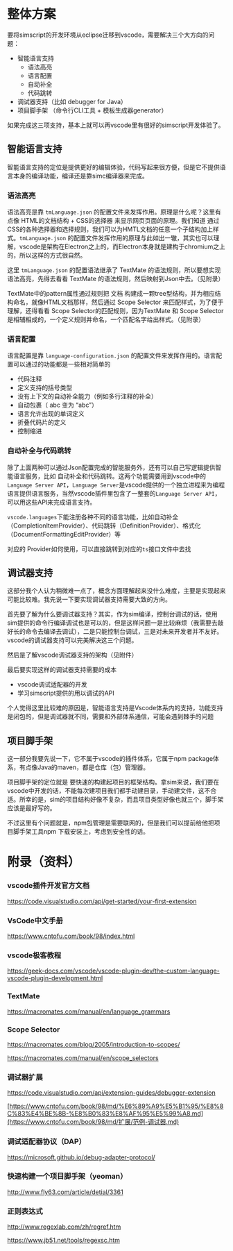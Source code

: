 

# 整体方案

要将simscript的开发环境从eclipse迁移到vscode，需要解决三个大方向的问题：

- 智能语言支持	
  - 语法高亮
  - 语言配置
  - 自动补全
  - 代码跳转
- 调试器支持（比如 debugger for Java）
- 项目脚手架 （命令行CLI工具 + 模板生成器generator）

如果完成这三项支持，基本上就可以再vscode里有很好的simscript开发体验了。





## 智能语言支持

智能语言支持的定位是提供更好的编辑体验，代码写起来很方便，但是它不提供语言本身的编译功能，编译还是靠simc编译器来完成。

### 语法高亮

语法高亮是靠 `tmLanguage.json` 的配置文件来发挥作用。原理是什么呢？这里有点像 HTML的文档结构 + CSS的选择器 来显示网页页面的原理。我们知道 通过CSS的各种选择器和选择规则，我们可以为HMTL文档的任意一个子结构加上样式。`tmLanguage.json` 的配置文件发挥作用的原理与此如出一辙，其实也可以理解，vscode是架构在Electron之上的，而Electron本身就是建构于chromium之上的，所以这样的方式很自然。

这里 `tmLanguage.json` 的配置语法继承了 TextMate 的语法规则，所以要想实现语法高亮，先得去看看 TextMate 的语法规则，然后映射到Json中去。（见附录）

TextMate中的pattern属性通过规则把 文档 构建成一颗tree型结构，并为相应结构命名，就像HTML文档那样，然后通过 Scope Selector 来匹配样式，为了便于理解，还得看看 Scope Selector的匹配规则，因为TextMate 和 Scope Selector 是相辅相成的，一个定义规则并命名，一个匹配名字给出样式。（见附录）

### 语言配置

语言配置是靠 `language-configuration.json` 的配置文件来发挥作用的。语言配置可以通过的功能都是一些相对简单的

- 代码注释
- 定义支持的括号类型
- 没有上下文的自动补全能力（例如多行注释的补全）
- 自动包裹（ abc 变为  “abc”）
- 语言允许出现的单词定义
- 折叠代码片的定义
- 控制缩进

### 自动补全与代码跳转

除了上面两种可以通过Json配置完成的智能服务外，还有可以自己写逻辑提供智能语言服务，比如 自动补全和代码跳转。这两个功能需要用到vscode中的 `Language Server API`，`Language Server`是vscode提供的一个独立进程来为编程语言提供语言服务，当然vscode插件里包含了一整套的`Language Server API`，可以用这些API来完成语言支持。

`vscode.languages`下能注册各种不同的语言功能，比如自动补全（CompletionItemProvider）、代码跳转（DefinitionProvider）、格式化（DocumentFormattingEditProvider）等

对应的 Provider如何使用，可以直接跳转到对应的`ts`接口文件中去找

## 调试器支持

这部分我个人认为稍微难一点了，概念方面理解起来没什么难度，主要是实现起来可能比较难。我先说一下要实现调试器支持需要大致的方向。

首先要了解为什么要调试器支持？其实，作为sim编译，控制台调试的话，使用sim提供的命令行编译调试也是可以的，但是这样问题一是比较麻烦（我需要去敲好长的命令去编译去调试），二是只能控制台调试，三是对未来开发者并不友好。vscode的调试器支持可以完美解决这三个问题。

然后是了解vscode调试器支持的架构（见附件）

最后要实现这样的调试器支持需要的成本

- vscode调试适配器的开发
- 学习simscript提供的用以调试的API

个人觉得这里比较难的原因是，智能语言支持是Vscode体系内的支持，功能支持是闭包的，但是调试器就不同，需要和外部体系通信，可能会遇到棘手的问题

## 项目脚手架

这一部分我要先说一下，它不属于vscode的插件体系，它属于npm package体系，有点像Java的maven，都是仓库（包）管理器。

项目脚手架的定位就是 要快速的构建起项目的框架结构。拿sim来说，我们要在vscode中开发的话，不能每次建项目我们都手动建目录，手动建文件，这不合适。所幸的是，sim的项目结构好像不复杂，而且项目类型好像也就三个，脚手架应该是最好写的。

不过这里有个问题就是，npm包管理是需要联网的，但是我们可以提前给他把项目脚手架工具npm 下载安装上，考虑到安全性的话。

# 附录（资料）

### vscode插件开发官方文档

https://code.visualstudio.com/api/get-started/your-first-extension

### VsCode中文手册

https://www.cntofu.com/book/98/index.html

### vscode极客教程

https://geek-docs.com/vscode/vscode-plugin-dev/the-custom-language-vscode-plugin-development.html

### TextMate

https://macromates.com/manual/en/language_grammars

### Scope Selector

https://macromates.com/blog/2005/introduction-to-scopes/

https://macromates.com/manual/en/scope_selectors

### 调试器扩展

https://code.visualstudio.com/api/extension-guides/debugger-extension

[https://www.cntofu.com/book/98/md/%E6%89%A9%E5%B1%95/%E8%8C%83%E4%BE%8B-%E8%B0%83%E8%AF%95%E5%99%A8.md](https://www.cntofu.com/book/98/md/扩展/范例-调试器.md)

### 调试适配器协议（DAP）

https://microsoft.github.io/debug-adapter-protocol/

### 快速构建一个项目脚手架（yeoman）

http://www.fly63.com/article/detial/3361

### 正则表达式

http://www.regexlab.com/zh/regref.htm

https://www.jb51.net/tools/regexsc.htm



